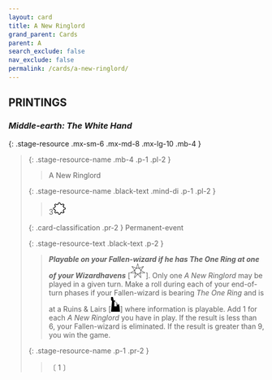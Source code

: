 ```yaml
---
layout: card
title: A New Ringlord
grand_parent: Cards
parent: A
search_exclude: false
nav_exclude: false
permalink: /cards/a-new-ringlord/
---
```


## PRINTINGS


### _Middle-earth: The White Hand_

{: .stage-resource .mx-sm-6 .mx-md-8 .mx-lg-10 .mb-4 }
> {: .stage-resource-name .mb-4 .p-1 .pl-2 }
> > <div class="card-mp"></div>
> > <div class="card-name">A New Ringlord</div>
>
> {: .stage-resource-name .black-text .mind-di .p-1 .pl-2 }
> > 3![](/assets/images/stage-point.svg)
>
> {: .card-classification .pr-2 }
> Permanent-event
>
> {: .stage-resource-text .black-text .p-2 }
> > ***Playable on your Fallen-wizard if he has The One Ring at one of your Wizardhavens*** \[![](/assets/images/free-haven.svg)]. Only one _A New Ringlord_ may be played in a given turn. Make a roll during each of your end-of-turn phases if your Fallen-wizard is bearing _The One Ring_ and is at a Ruins & Lairs \[![](/assets/images/ruinlair.svg)] where information is playable. Add 1 for each _A New Ringlord_ you have in play. If the result is less than 6, your Fallen-wizard is eliminated. If the result is greater than 9, you win the game. 
> 
> {: .stage-resource-name .p-1 .pr-2 }
> > <div class="card-shield"></div>
> > <div class="card-corruption">〔 1 〕</div>

